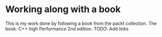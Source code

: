 # Working along with a book

This is my work done by following a book from the packt collection.
The book: C++ high Performance 2nd edition.
TODO: Add links
